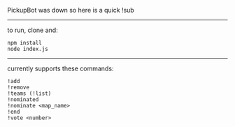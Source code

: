 PickupBot was down so here is a quick !sub

___

to run, clone and:

    npm install
    node index.js

___

currently supports these commands:

    !add
    !remove
    !teams (!list)
    !nominated
    !nominate <map_name>
    !end
    !vote <number>
